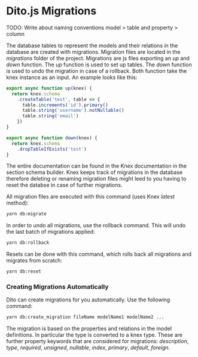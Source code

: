 # Dito.js Migrations

TODO: Write about naming conventions model > table and property > column

The database tables to represent the models and their relations in the database
are created with migrations. Migration files are located in the *migrations*
folder of the project. Migrations are js files exporting an *up* and *down*
function. The *up* function is used to set up tables. The *down* function is
used to undo the migration in case of a rollback. Both function take the knex
instance as an input. An example looks like this:

```js
export async function up(knex) {
  return knex.schema
    .createTable('test', table => {
      table.increments('id').primary()
      table.string('username').notNullable()
      table.string('email')
    })
}

export async function down(knex) {
  return knex.schema
    .dropTableIfExists('test')
}
```

The entire documentation can be found in the Knex documentation in the section
schema builder. Knex keeps track of migrations in the database therefore
deleting or renaming migration files might leed to you having to reset the
databse in case of further migrations.

All migration files are executed with this command (uses Knex *latest* method):

```sh
yarn db:migrate
```

In order to undo all migrations, use the rollback command. This will undo the
last batch of migrations applied:

```sh
yarn db:rollback
```

Resets can be done with this command, which rolls back all migrations and
migrates from scratch:

```sh
yarn db:reset
```

### Creating Migrations Automatically

Dito can create migrations for you automatically. Use the following command:

```sh
yarn db:create_migration fileName modelName1 modelName2 ...
```

The migration is based on the properties and relations in the model definitions.
In particular the type is converted to a knex type. These are further
property keywords that are considered for migrations: *description*, *type*,
*required*, *unsigned*, *nullable*, *index*, *primary*, *default*, *foreign*.


